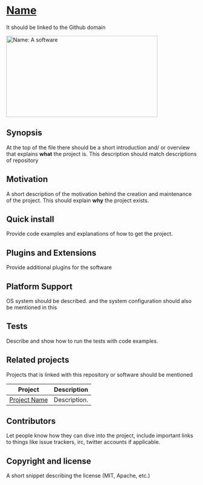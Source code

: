 # [Name](http://repolink.io)
It should be linked to the Github domain

<a href="http://respolink.io"><img src="https://assets-cdn.github.com/images/modules/open_graph/github-mark.png" alt="Name: A software" style="max-width:100%;" width="400" height="215"></a>


## Synopsis

At the top of the file there should be a short introduction and/ or overview that explains **what** the project is. This description should match descriptions of repository

## Motivation

A short description of the motivation behind the creation and maintenance of the project. This should explain **why** the project exists.

## Quick install

Provide code examples and explanations of how to get the project.

## Plugins and Extensions

Provide additional plugins for the software

## Platform Support
OS system should be described. and the system configuration should also be mentioned in this

## Tests

Describe and show how to run the tests with code examples.

## Related projects
Projects that is linked with this repository or software should be mentioned

| Project                                                                            | Description                                                        |
|------------------------------------------------------------------------------------|--------------------------------------------------------------------|
| [Project Name](https://github.com/) | Description.                        |


## Contributors

Let people know how they can dive into the project, include important links to things like issue trackers, irc, twitter accounts if applicable.

## Copyright and license

A short snippet describing the license (MIT, Apache, etc.)
